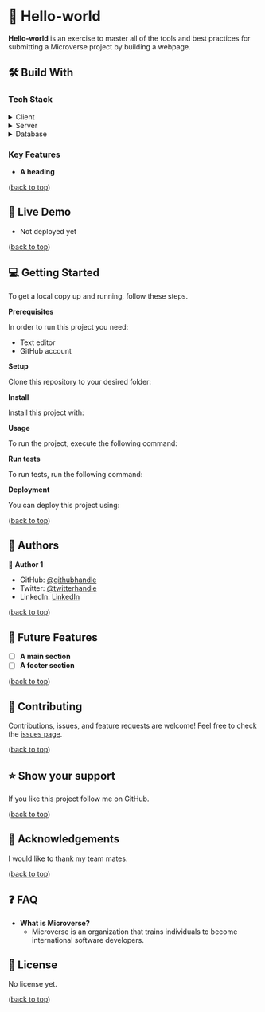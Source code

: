 # :open_book: Hello-world
**Hello-world** is an exercise to master all of the tools and best practices for submitting a Microverse project by building a webpage.

## :hammer_and_wrench: Build With
### Tech Stack
<details><summary>Client</summary>
<ul>
  <li><a href="https://html.com/">HTML</a></li>
  <li><a href="https://www.w3.org/TR/CSS/#css">CSS</a></li>
</ul>
</details>
<details><summary>Server</summary>
</details>
<details><summary>Database</summary>
</details>

### Key Features
- **A heading**

<p>(<a href="https://github.com/newhoteng/Hello-world#readme">back to top</a>)</p>

## :rocket: Live Demo
- Not deployed yet

<p>(<a href="https://github.com/newhoteng/Hello-world#readme">back to top</a>)</p>

## :computer: Getting Started
To get a local copy up and running, follow these steps.<br>

**Prerequisites**<br>

In order to run this project you need:
- Text editor
- GitHub account<br>

**Setup**<br>

Clone this repository to your desired folder:<br>

**Install**<br>

Install this project with:<br>

**Usage**<br>

To run the project, execute the following command:<br>

**Run tests**<br>

To run tests, run the following command:<br>

**Deployment**<br>

You can deploy this project using:

<p>(<a href="https://github.com/newhoteng/Hello-world#readme">back to top</a>)</p>

## :busts_in_silhouette: Authors
:bust_in_silhouette: **Author 1**
- GitHub: [@githubhandle](https://github.com/newhoteng)
- Twitter: [@twitterhandle](https://twitter.com/HarrietOteng1)
- LinkedIn: [LinkedIn](https://www.linkedin.com/in/harriet-oteng-75554666/)

<p>(<a href="https://github.com/newhoteng/Hello-world#readme">back to top</a>)</p>

## :telescope: Future Features
- [ ] **A main section**
- [ ] **A footer section**

<p>(<a href="https://github.com/newhoteng/Hello-world#readme">back to top</a>)</p>

## :handshake: Contributing
Contributions, issues, and feature requests are welcome!
Feel free to check the [issues page](https://github.com/newhoteng/Hello-world/issues).

<p>(<a href="https://github.com/newhoteng/Hello-world#readme">back to top</a>)</p>

## :star: Show your support
If you like this project follow me on GitHub.

<p>(<a href="https://github.com/newhoteng/Hello-world#readme">back to top</a>)</p>

## :pray: Acknowledgements
I would like to thank my team mates.

<p>(<a href="https://github.com/newhoteng/Hello-world#readme">back to top</a>)</p>

## :question: FAQ 
- **What is Microverse?**
  - Microverse is an organization that trains individuals to become international software developers.
  
## :memo: License
No license yet.

<p>(<a href="https://github.com/newhoteng/Hello-world#readme">back to top</a>)</p>

